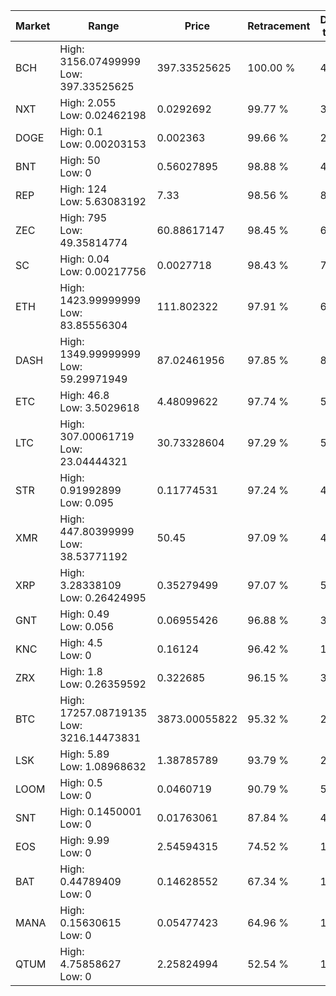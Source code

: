 | Market | Range | Price| Retracement | Doubles to 50% |
| --- | --- | --- | --- | --- |
| BCH | High: 3156.07499999<br />Low: 397.33525625 | 397.33525625 | 100.00 % | 4.47 |
| NXT | High: 2.055<br />Low: 0.02462198 | 0.0292692 | 99.77 % | 35.53 |
| DOGE | High: 0.1<br />Low: 0.00203153 | 0.002363 | 99.66 % | 21.59 |
| BNT | High: 50<br />Low: 0 | 0.56027895 | 98.88 % | 44.62 |
| REP | High: 124<br />Low: 5.63083192 | 7.33 | 98.56 % | 8.84 |
| ZEC | High: 795<br />Low: 49.35814774 | 60.88617147 | 98.45 % | 6.93 |
| SC | High: 0.04<br />Low: 0.00217756 | 0.0027718 | 98.43 % | 7.61 |
| ETH | High: 1423.99999999<br />Low: 83.85556304 | 111.802322 | 97.91 % | 6.74 |
| DASH | High: 1349.99999999<br />Low: 59.29971949 | 87.02461956 | 97.85 % | 8.10 |
| ETC | High: 46.8<br />Low: 3.5029618 | 4.48099622 | 97.74 % | 5.61 |
| LTC | High: 307.00061719<br />Low: 23.04444321 | 30.73328604 | 97.29 % | 5.37 |
| STR | High: 0.91992899<br />Low: 0.095 | 0.11774531 | 97.24 % | 4.31 |
| XMR | High: 447.80399999<br />Low: 38.53771192 | 50.45 | 97.09 % | 4.82 |
| XRP | High: 3.28338109<br />Low: 0.26424995 | 0.35279499 | 97.07 % | 5.03 |
| GNT | High: 0.49<br />Low: 0.056 | 0.06955426 | 96.88 % | 3.92 |
| KNC | High: 4.5<br />Low: 0 | 0.16124 | 96.42 % | 13.95 |
| ZRX | High: 1.8<br />Low: 0.26359592 | 0.322685 | 96.15 % | 3.20 |
| BTC | High: 17257.08719135<br />Low: 3216.14473831 | 3873.00055822 | 95.32 % | 2.64 |
| LSK | High: 5.89<br />Low: 1.08968632 | 1.38785789 | 93.79 % | 2.51 |
| LOOM | High: 0.5<br />Low: 0 | 0.0460719 | 90.79 % | 5.43 |
| SNT | High: 0.1450001<br />Low: 0 | 0.01763061 | 87.84 % | 4.11 |
| EOS | High: 9.99<br />Low: 0 | 2.54594315 | 74.52 % | 1.96 |
| BAT | High: 0.44789409<br />Low: 0 | 0.14628552 | 67.34 % | 1.53 |
| MANA | High: 0.15630615<br />Low: 0 | 0.05477423 | 64.96 % | 1.43 |
| QTUM | High: 4.75858627<br />Low: 0 | 2.25824994 | 52.54 % | 1.05 |
